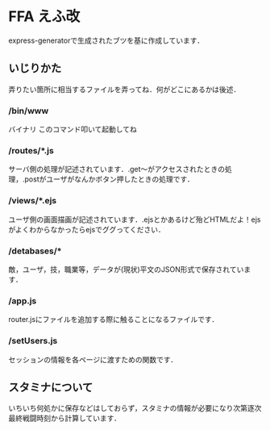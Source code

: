 # FFA えふ改
express-generatorで生成されたブツを基に作成しています．

## いじりかた
弄りたい箇所に相当するファイルを弄ってね．何がどこにあるかは後述．

### /bin/www
バイナリ このコマンド叩いて起動してね

### /routes/*.js
サーバ側の処理が記述されています．.get～がアクセスされたときの処理，.postがユーザがなんかボタン押したときの処理です．

### /views/*.ejs
ユーザ側の画面描画が記述されています．.ejsとかあるけど殆どHTMLだよ！ejsがよくわからなかったらejsでググってください．

### /detabases/*
敵，ユーザ，技，職業等，データが(現状)平文のJSON形式で保存されています．

### /app.js
router.jsにファイルを追加する際に触ることになるファイルです．

### /setUsers.js
セッションの情報を各ページに渡すための関数です．



## スタミナについて
いちいち何処かに保存などはしておらず，スタミナの情報が必要になり次第逐次最終戦闘時刻から計算しています．


